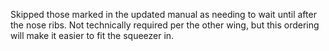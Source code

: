 Skipped those marked in the updated manual as needing to wait until after the nose ribs. Not technically required per the other wing, but this ordering will make it easier to fit the squeezer in.

